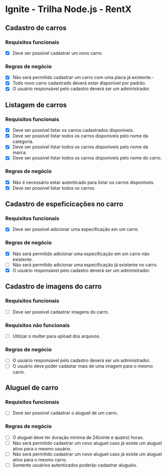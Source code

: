# Ignite - Trilha Node.js - RentX

## Cadastro de carros
### Requisitos funcionais
- [x] Deve ser possível cadastrar um novo carro.

### Regras de negócio
- [x] Não será permitido cadastrar um carro com uma placa já existente.-
- [x] Todo novo carro cadastrado deverá estar disponível por padrão.
- [x] O usuário responsável pelo cadastro deverá ser um administrador.

## Listagem de carros
### Requisitos funcionais
- [x] Deve ser possível listar os carros cadastrados disponíveis.
- [x] Deve ser possível listar todos os carros disponíveis pelo nome da categoria.
- [x] Deve ser possível listar todos os carros disponíveis pelo nome da marca.
- [x] Deve ser possível listar todos os carros disponíveis pelo nome do carro.

### Regras de negócio
- [x] Não é necessário estar autenticado para listar os carros disponíveis. 
- [x] Deve ser possível listar todos os carros.

## Cadastro de espeficicações no carro
### Requisitos funcionais
- [x] Deve ser possível adicionar uma especificação em um carro.

### Regras de negócio
- [x] Não será permitido adicionar uma especificação em um carro não existente.
- [ ] Não será permitido adicionar uma especificação já existente no carro.
- [x] O usuário responsável pelo cadastro deverá ser um administrador.

## Cadastro de imagens do carro
### Requisitos funcionais
- [ ] Deve ser possível cadastrar imagens do carro.

### Requisitos não funcionais
- [ ] Utilizar o multer para upload dos arquivos.

### Regras de negócio
- [ ] O usuário responsável pelo cadastro deverá ser um administrador.
- [ ] O usuário deve poder cadastar mais de uma imagem para o mesmo carro.

## Aluguel de carro
### Requisitos funcionais
- [ ] Deve ser possível cadastrar o aluguel de um carro.

### Regras de negócio
- [ ] O aluguel deve ter duração mínima de 24(vinte e quatro) horas.
- [ ] Não será permitido cadastrar um novo aluguel caso já existe um aluguel ativo para o mesmo usuário.
- [ ] Não será permitido cadastrar um novo aluguel caso já existe um aluguel ativo para o mesmo carro.
- [ ] Somente usuários autenticados poderão cadastrar aluguéis.